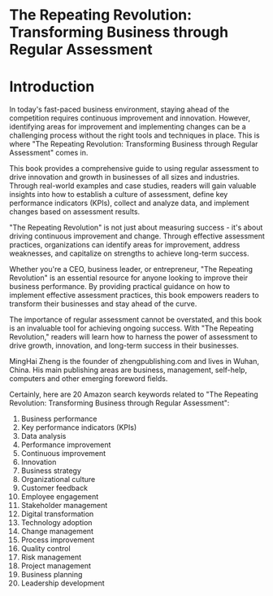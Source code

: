 # The Repeating Revolution: Transforming Business through Regular Assessment

# Introduction

In today's fast-paced business environment, staying ahead of the competition requires continuous improvement and innovation. However, identifying areas for improvement and implementing changes can be a challenging process without the right tools and techniques in place. This is where "The Repeating Revolution: Transforming Business through Regular Assessment" comes in.

This book provides a comprehensive guide to using regular assessment to drive innovation and growth in businesses of all sizes and industries. Through real-world examples and case studies, readers will gain valuable insights into how to establish a culture of assessment, define key performance indicators (KPIs), collect and analyze data, and implement changes based on assessment results.

"The Repeating Revolution" is not just about measuring success - it's about driving continuous improvement and change. Through effective assessment practices, organizations can identify areas for improvement, address weaknesses, and capitalize on strengths to achieve long-term success.

Whether you're a CEO, business leader, or entrepreneur, "The Repeating Revolution" is an essential resource for anyone looking to improve their business performance. By providing practical guidance on how to implement effective assessment practices, this book empowers readers to transform their businesses and stay ahead of the curve.

The importance of regular assessment cannot be overstated, and this book is an invaluable tool for achieving ongoing success. With "The Repeating Revolution," readers will learn how to harness the power of assessment to drive growth, innovation, and long-term success in their businesses.

MingHai Zheng is the founder of zhengpublishing.com and lives in Wuhan, China. His main publishing areas are business, management, self-help, computers and other emerging foreword fields.



Certainly, here are 20 Amazon search keywords related to "The Repeating Revolution: Transforming Business through Regular Assessment":

1. Business performance
2. Key performance indicators (KPIs)
3. Data analysis
4. Performance improvement
5. Continuous improvement
6. Innovation
7. Business strategy
8. Organizational culture
9. Customer feedback
10. Employee engagement
11. Stakeholder management
12. Digital transformation
13. Technology adoption
14. Change management
15. Process improvement
16. Quality control
17. Risk management
18. Project management
19. Business planning
20. Leadership development



